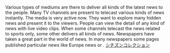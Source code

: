 Various types of mediums are there to deliver all kinds of the latest news to the people. Many TV channels are present to telecast various kinds of news instantly. The media is very active now. They want to explore many hidden news and present it to the viewers. People can view the detail of any kind of news with live video clips. When some channels telecast the news related to sports only, some other delivers all kinds of news. Newspapers have taken a great part in the world of news. In many newspapers some pages published particular news like Europe news or .
 <a href="http://www.eltratec.com/japanonline.asp?cheap=products-c250.html" title="シチズンコレクション">シチズンコレクション</a>